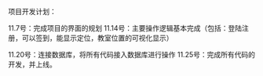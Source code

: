 项目开发计划：

11.7号：完成项目的界面的规划
11.14号：主要操作逻辑基本完成（包括：登陆注册，可以签到，能显示定位，教室位置的可视化显示）

11.20号：连接数据库，将所有代码接入数据库进行操作
11.25号：完成所有代码的开发，并上线。
